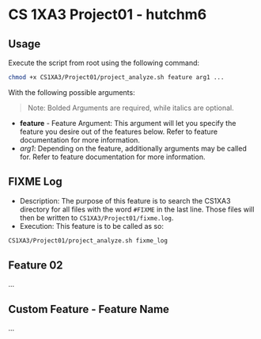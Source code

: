 # CS 1XA3 Project01 - hutchm6

## Usage

Execute the script from root using the following command:

```bash
chmod +x CS1XA3/Project01/project_analyze.sh feature arg1 ...
```

With the following possible arguments:

> Note: Bolded Arguments are required, while italics are optional.

- **feature** - Feature Argument: This argument will let you specify the feature you desire out of the features below. Refer to feature documentation for more information.
- _arg1_: Depending on the feature, additionally arguments may be called for. Refer to feature documentation for more information.

## FIXME Log

- Description: The purpose of this feature is to search the CS1XA3 directory for all files with the word `#FIXME` in the last line. Those files will then be written to `CS1XA3/Project01/fixme.log`.
- Execution: This feature is to be called as so:

```bash
CS1XA3/Project01/project_analyze.sh fixme_log
```

## Feature 02

...

## Custom Feature - Feature Name

...
